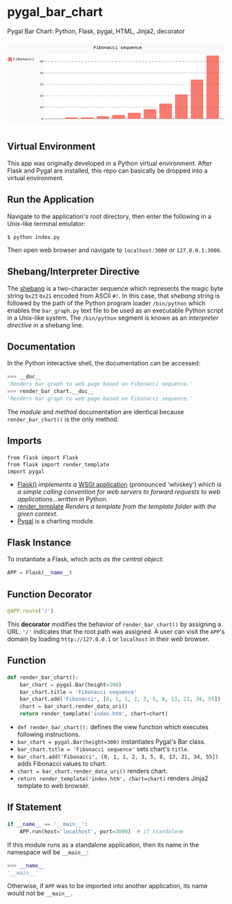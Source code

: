 # pygal_bar_chart
Pygal Bar Chart: Python, Flask, pygal, HTML, Jinja2, decorator

![screen capture](screen_capture.png)

## Virtual Environment

This app was originally developed in a Python virtual environment. After Flask and Pygal are installed, this repo can basically be dropped into a virtual environment.

## Run the Application

Navigate to the application's root directory, then enter the following in a Unix-like terminal emulator:

```shell
$ python index.py
```

Then open web browser and navigate to `localhost:3000` or `127.0.0.1:3000`.

## Shebang/Interpreter Directive

The [shebang](https://en.wikipedia.org/wiki/Shebang_(Unix)) is a two-character sequence which represents the magic byte string `0x23` `0x21` encoded from ASCII `#!`. In this case, that _shebang_ string is followed by the path of the Python program loader `/bin/python` which enables the `bar_graph.py` text file to be used as an executable Python script in a Unix-like system. The `/bin/python` segment is known as an _interpreter directive_ in a shebang line.

## Documentation

In the Python interactive shell, the documentation can be accessed:

```python
>>> __doc__
'Renders bar graph to web page based on Fibonacci sequence.'
>>> render_bar_chart.__doc__
'Renders bar graph to web page based on Fibonacci sequence.'
```

The _module_ and _method_ documentation are identical because `render_bar_chart()` is the only method.

## Imports

```
from flask import Flask
from flask import render_template
import pygal
```

 - [Flask()](https://flask.palletsprojects.com/en/1.1.x/api/#flask.Flask) _implements a_ [WSGI application](https://en.wikipedia.org/wiki/Web_Server_Gateway_Interface) (pronounced 'whiskey') which _is a simple calling convention for web servers to forward requests to web applications...written in_ Python.
 - [render_template](https://flask.palletsprojects.com/en/1.1.x/api/#flask.render_template) _Renders a template from the template folder with the given context._
 - [Pygal](http://www.pygal.org/en/stable/) is a charting module.

## Flask Instance

To instantiate a Flask, which _acts as the central object_:

```python
APP = Flask(__name__)
```

## Function Decorator

```python
@APP.route('/')
```

This **decorator** modifies the behavior of `render_bar_chart()` by assigning a URL. `'/'` indicates that the root path was assigned. A user can visit the `APP`'s domain by loading `http://127.0.0.1` or `localhost` in their web browser.

## Function

```python
def render_bar_chart():
    bar_chart = pygal.Bar(height=300)
    bar_chart.title = 'Fibonacci sequence'
    bar_chart.add('Fibonacci', [0, 1, 1, 2, 3, 5, 8, 13, 21, 34, 55])
    chart = bar_chart.render_data_uri()
    return render_template('index.htm', chart=chart)
```

- `def render_bar_chart():` defines the view function which executes following instructions.
- `bar_chart = pygal.Bar(height=300)` instantiates Pygal's Bar class.
- `bar_chart.title = 'Fibonacci sequence'` sets chart's `title`.
- `bar_chart.add('Fibonacci', [0, 1, 1, 2, 3, 5, 8, 13, 21, 34, 55])` adds Fibonacci values to chart.
- `chart = bar_chart.render_data_uri()` renders chart.
- `return render_template('index.htm', chart=chart)` renders Jinja2 template to web browser.

## If Statement

```python
if __name__ == '__main__':
    APP.run(host='localhost', port=3000)  # if standalone
```

If this module runs as a standalone application, then its name in the namespace will be `__main__`:

```python
>>> __name__
'__main__'
```

Otherwise, if `APP` was to be imported into another application, its name would not be `__main__`.
